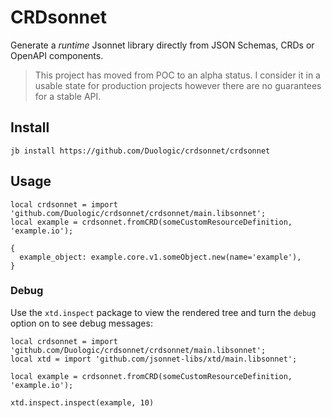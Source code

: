# CRDsonnet

Generate a *runtime* Jsonnet library directly from JSON Schemas, CRDs or OpenAPI
components.

> This project has moved from POC to an alpha status. I consider it in a usable state for
> production projects however there are no guarantees for a stable API.

## Install

```console
jb install https://github.com/Duologic/crdsonnet/crdsonnet
```

## Usage

```jsonnet
local crdsonnet = import 'github.com/Duologic/crdsonnet/crdsonnet/main.libsonnet';
local example = crdsonnet.fromCRD(someCustomResourceDefinition, 'example.io');

{
  example_object: example.core.v1.someObject.new(name='example'),
}
```

### Debug

Use the `xtd.inspect` package to view the rendered tree and turn the `debug` option on to
see debug messages:

```jsonnet
local crdsonnet = import 'github.com/Duologic/crdsonnet/crdsonnet/main.libsonnet';
local xtd = import 'github.com/jsonnet-libs/xtd/main.libsonnet';

local example = crdsonnet.fromCRD(someCustomResourceDefinition, 'example.io');

xtd.inspect.inspect(example, 10)
```
